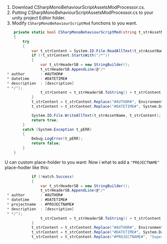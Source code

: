 1. Download CSharpMonoBehaviourScriptAssetsModProcessor.cs.
2. Putting CSharpMonoBehaviourScriptAssetsModProcessor.cs to your unity project Editor folder.
3. Modify `CSharpMonoBehaviourScriptMod` functions to you want.

```csharp
    private static bool CSharpMonoBehaviourScriptMod(string t_strAssetName)
    {
        try
        {
            var t_strContent = System.IO.File.ReadAllText(t_strAssetName);
            if (!t_strContent.StartsWith("/*"))
            {
                var t_strHeaderSB = new StringBuilder();
                t_strHeaderSB.AppendLine(@"/*
 * author       : #AUTHOR#
 * datetime     : #DATETIME#
 * description  : [description]
 * */");
                t_strContent = t_strHeaderSB.ToString() + t_strContent;
            }
            t_strContent = t_strContent.Replace("#AUTHOR#", Environment.MachineName);
            t_strContent = t_strContent.Replace("#DATETIME#", System.DateTime.Now.ToString());  

            System.IO.File.WriteAllText(t_strAssetName, t_strContent);
            return true;
        }
        catch (System.Exception t_pERR)
        {
            Debug.LogError(t_pERR);
            return false;
        }
    }
```

U can custom place-holder to you want:
Now i what to add a `"PROJECTNAME"` place-hodler like this:
```csharp
            if (!match.Success)
            {
                var t_strHeaderSB = new StringBuilder();
                t_strHeaderSB.AppendLine(@"/*
 * author       : #AUTHOR#
 * datetime     : #DATETIME#
 * projectname  : #PROJECTNAME#
 * description  : [description]
 * */");
                t_strContent = t_strHeaderSB.ToString() + t_strContent;
            }
            t_strContent = t_strContent.Replace("#AUTHOR#", Environment.MachineName);
            t_strContent = t_strContent.Replace("#DATETIME#", System.DateTime.Now.ToString());
            t_strContent = t_strContent.Replace("#PROJECTNAME#", "Super Star XIII");  // this is what i want to custom place-holder
```
